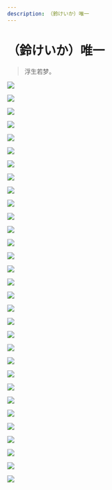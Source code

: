 ```yaml
---
description: （鈴けいか）唯一
---
```


# （鈴けいか）唯一

> 浮生若梦。

![](../.gitbook/assets/001.png)

![](../.gitbook/assets/002.png)

![](../.gitbook/assets/003.png)

![](../.gitbook/assets/004.png)

![](../.gitbook/assets/005.png)

![](../.gitbook/assets/006.png)

![](../.gitbook/assets/007.png)

![](../.gitbook/assets/008.png)

![](../.gitbook/assets/009.png)

![](../.gitbook/assets/010.png)

![](../.gitbook/assets/011.png)

![](../.gitbook/assets/012.png)

![](../.gitbook/assets/013.png)

![](../.gitbook/assets/014.png)

![](../.gitbook/assets/015.png)

![](../.gitbook/assets/016.png)

![](../.gitbook/assets/017.png)

![](../.gitbook/assets/018.png)

![](../.gitbook/assets/019.png)

![](../.gitbook/assets/020.png)

![](../.gitbook/assets/021.png)

![](../.gitbook/assets/022.png)

![](../.gitbook/assets/023.png)

![](../.gitbook/assets/024.png)

![](../.gitbook/assets/025.png)

![](../.gitbook/assets/026.png)

![](../.gitbook/assets/027.png)

![](../.gitbook/assets/028.png)

![](../.gitbook/assets/029.png)

![](../.gitbook/assets/030.png)

![](../.gitbook/assets/031.png)

